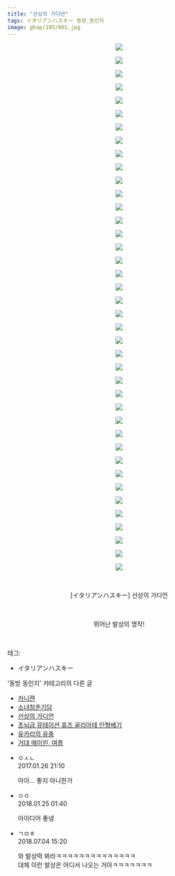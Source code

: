 ```yaml
---
title: "선상의 가디언"
tags: イタリアンハスキー 동방_동인지
image: ghap/195/001.jpg
---
```

<div class="article">
<p style="text-align: center; clear: none; float: none;"><img src="{{ site.nasurl }}/ghap/195/001.jpg"/></p>
<p style="text-align: center; clear: none; float: none;"><img src="{{ site.nasurl }}/ghap/195/002.jpg"/></p>
<p style="text-align: center; clear: none; float: none;"><img src="{{ site.nasurl }}/ghap/195/003.jpg"/></p>
<p style="text-align: center; clear: none; float: none;"><img src="{{ site.nasurl }}/ghap/195/004.jpg"/></p>
<p style="text-align: center; clear: none; float: none;"><img src="{{ site.nasurl }}/ghap/195/005.jpg"/></p>
<p style="text-align: center; clear: none; float: none;"><img src="{{ site.nasurl }}/ghap/195/006.jpg"/></p>
<p style="text-align: center; clear: none; float: none;"><img src="{{ site.nasurl }}/ghap/195/007.jpg"/></p>
<p style="text-align: center; clear: none; float: none;"><img src="{{ site.nasurl }}/ghap/195/008.jpg"/></p>
<p style="text-align: center; clear: none; float: none;"><img src="{{ site.nasurl }}/ghap/195/009.jpg"/></p>
<p style="text-align: center; clear: none; float: none;"><img src="{{ site.nasurl }}/ghap/195/010.jpg"/></p>
<p style="text-align: center; clear: none; float: none;"><img src="{{ site.nasurl }}/ghap/195/011.jpg"/></p>
<p style="text-align: center; clear: none; float: none;"><img src="{{ site.nasurl }}/ghap/195/012.jpg"/></p>
<p style="text-align: center; clear: none; float: none;"><img src="{{ site.nasurl }}/ghap/195/013.jpg"/></p>
<p style="text-align: center; clear: none; float: none;"><img src="{{ site.nasurl }}/ghap/195/014.jpg"/></p>
<p style="text-align: center; clear: none; float: none;"><img src="{{ site.nasurl }}/ghap/195/015.jpg"/></p>
<p style="text-align: center; clear: none; float: none;"><img src="{{ site.nasurl }}/ghap/195/016.jpg"/></p>
<p style="text-align: center; clear: none; float: none;"><img src="{{ site.nasurl }}/ghap/195/017.jpg"/></p>
<p style="text-align: center; clear: none; float: none;"><img src="{{ site.nasurl }}/ghap/195/018.jpg"/></p>
<p style="text-align: center; clear: none; float: none;"><img src="{{ site.nasurl }}/ghap/195/019.jpg"/></p>
<p style="text-align: center; clear: none; float: none;"><img src="{{ site.nasurl }}/ghap/195/020.jpg"/></p>
<p style="text-align: center; clear: none; float: none;"><img src="{{ site.nasurl }}/ghap/195/021.jpg"/></p>
<p style="text-align: center; clear: none; float: none;"><img src="{{ site.nasurl }}/ghap/195/022.jpg"/></p>
<p style="text-align: center; clear: none; float: none;"><img src="{{ site.nasurl }}/ghap/195/023.jpg"/></p>
<p style="text-align: center; clear: none; float: none;"><img src="{{ site.nasurl }}/ghap/195/024.jpg"/></p>
<p style="text-align: center; clear: none; float: none;"><img src="{{ site.nasurl }}/ghap/195/025.jpg"/></p>
<p style="text-align: center; clear: none; float: none;"><img src="{{ site.nasurl }}/ghap/195/026.jpg"/></p>
<p style="text-align: center; clear: none; float: none;"><img src="{{ site.nasurl }}/ghap/195/027.jpg"/></p>
<p style="text-align: center; clear: none; float: none;"><img src="{{ site.nasurl }}/ghap/195/028.jpg"/></p>
<p style="text-align: center; clear: none; float: none;"><img src="{{ site.nasurl }}/ghap/195/029.jpg"/></p>
<p style="text-align: center; clear: none; float: none;"><img src="{{ site.nasurl }}/ghap/195/030.jpg"/></p>
<p style="text-align: center; clear: none; float: none;"><img src="{{ site.nasurl }}/ghap/195/031.jpg"/></p>
<p style="text-align: center; clear: none; float: none;"><img src="{{ site.nasurl }}/ghap/195/032.jpg"/></p>
<p style="text-align: center; clear: none; float: none;"><img src="{{ site.nasurl }}/ghap/195/033.jpg"/></p>
<p style="text-align: center; clear: none; float: none;"><img src="{{ site.nasurl }}/ghap/195/034.jpg"/></p>
<p style="text-align: center; clear: none; float: none;"><img src="{{ site.nasurl }}/ghap/195/035.jpg"/></p>
<p style="text-align: center; clear: none; float: none;"><img src="{{ site.nasurl }}/ghap/195/036.jpg"/></p>
<p style="text-align: center; clear: none; float: none;"><img src="{{ site.nasurl }}/ghap/195/037.jpg"/></p>
<p style="text-align: center; clear: none; float: none;"><img src="{{ site.nasurl }}/ghap/195/038.jpg"/></p>
<p style="text-align: center; clear: none; float: none;"><img src="{{ site.nasurl }}/ghap/195/039.jpg"/></p>
<p style="text-align: center; clear: none; float: none;"><img src="{{ site.nasurl }}/ghap/195/040.jpg"/></p>
<p style="text-align: center; clear: none; float: none;"><br/></p>
<p style="text-align: center; clear: none; float: none;">[イタリアンハスキー] 선상의 가디언</p>
<p style="text-align: center; clear: none; float: none;"><br/></p>
<p style="text-align: center; clear: none; float: none;">뛰어난 발상의 명작!</p>
<p><br/></p>
</div><div class="tagTrail">
<p>태그: </p>
<ul>
<li>イタリアンハスキー</li>
</ul>
</div><div class="another">
<p>'동방 동인지' 카테고리의 다른 글</p>
<ul>
<li><a href="/2016-06-18-ghap_198">카니캔</a></li>
<li><a href="/2016-06-18-ghap_197">소녀청춘기담</a></li>
<li><a href="/2016-06-18-ghap_195">선상의 가디언</a></li>
<li><a href="/2016-06-18-ghap_194">초뇌급 뮤테이션 휴즈 골리아테 인형베기</a></li>
<li><a href="/2016-06-18-ghap_193">유카리의 유충</a></li>
<li><a href="/2016-06-18-ghap_192">거대 메이린, 여름</a></li>
</ul>
</div><div class="cb_module cb_fluid">
<div class="cb_wrt cb_profile">
<div class="comment">
<ul>
<li class="cb_thumb_off" id="comment14901056">
<div class="cb_comment_area">
<div class="cb_info_area">
<div class="cb_section">
<span class="cb_nick_name">ㅇㅅㄴ</span>
</div>
<div class="cb_section">
<span class="cb_date">2017.01.26 21:10 </span>
</div>
</div>
<div class="cb_dsc_comment">
<p class="cb_dsc">
											아아... 좋지 아니한가
										</p>
</div>
</div></li>
<li class="cb_thumb_off" id="comment15182306">
<div class="cb_comment_area">
<div class="cb_info_area">
<div class="cb_section">
<span class="cb_nick_name">ㅇㅇ</span>
</div>
<div class="cb_section">
<span class="cb_date">2018.01.25 01:40 </span>
</div>
</div>
<div class="cb_dsc_comment">
<p class="cb_dsc">
											아이디어 좋넹
										</p>
</div>
</div></li>
<li class="cb_thumb_off" id="comment15280568">
<div class="cb_comment_area">
<div class="cb_info_area">
<div class="cb_section">
<span class="cb_nick_name">ㄱㅁㅎ</span>
</div>
<div class="cb_section">
<span class="cb_date">2018.07.04 15:20 </span>
</div>
</div>
<div class="cb_dsc_comment">
<p class="cb_dsc">
											와 발상력 봐라ㅋㅋㅋㅋㅋㅋㅋㅋㅋㅋㅋㅋㅋㅋ<br/>
대체 이런 발상은 어디서 나오는 거야ㅋㅋㅋㅋㅋㅋㅋ
										</p>
</div>
</div></li>
</ul>
</div>
</div><!-- commentList close -->
</div>